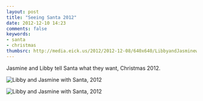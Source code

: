 ```yaml
---
layout: post
title: "Seeing Santa 2012"
date: 2012-12-10 14:23
comments: false
keywords: 
- santa
- christmas
thumbsrc: http://media.eick.us/2012/2012-12-08/640x640/LibbyandJasminewithSanta.jpg
---
```

Jasmine and Libby tell Santa what they want, Christmas 2012.

![Libby and Jasmine with Santa, 2012](http://media.eick.us/media/photographs/2012/2012-12-08/LibbyandJasminewithSanta.jpg)


![Libby and Jasmine with Santa, 2012](http://media.eick.us/media/photographs/2012/2012-12-08/LibbyandJasminewithSanta-1.jpg)

